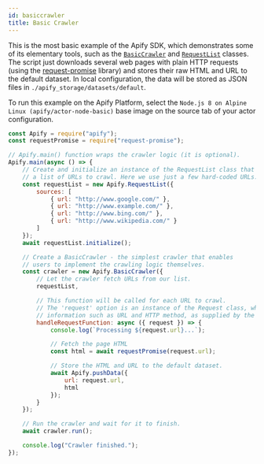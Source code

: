 ```yaml
---
id: basiccrawler
title: Basic Crawler
---
```


This is the most basic example of the Apify SDK, which demonstrates some of its
elementary tools, such as the
[`BasicCrawler`](../api/basiccrawler)
and [`RequestList`](../api/requestlist) classes.
The script just downloads several web pages with plain HTTP requests (using the
<a href="https://www.npmjs.com/package/request-promise" target="_blank">request-promise</a> library)
and stores their raw HTML and URL to the default dataset.
In local configuration, the data will be stored as JSON files in `./apify_storage/datasets/default`.

To run this example on the Apify Platform, select the `Node.js 8 on Alpine Linux (apify/actor-node-basic)` base image
on the source tab of your actor configuration.

```javascript
const Apify = require("apify");
const requestPromise = require("request-promise");

// Apify.main() function wraps the crawler logic (it is optional).
Apify.main(async () => {
    // Create and initialize an instance of the RequestList class that contains
    // a list of URLs to crawl. Here we use just a few hard-coded URLs.
    const requestList = new Apify.RequestList({
        sources: [
            { url: "http://www.google.com/" },
            { url: "http://www.example.com/" },
            { url: "http://www.bing.com/" },
            { url: "http://www.wikipedia.com/" }
        ]
    });
    await requestList.initialize();

    // Create a BasicCrawler - the simplest crawler that enables
    // users to implement the crawling logic themselves.
    const crawler = new Apify.BasicCrawler({
        // Let the crawler fetch URLs from our list.
        requestList,

        // This function will be called for each URL to crawl.
        // The 'request' option is an instance of the Request class, which contains
        // information such as URL and HTTP method, as supplied by the RequestList.
        handleRequestFunction: async ({ request }) => {
            console.log(`Processing ${request.url}...`);

            // Fetch the page HTML
            const html = await requestPromise(request.url);

            // Store the HTML and URL to the default dataset.
            await Apify.pushData({
                url: request.url,
                html
            });
        }
    });

    // Run the crawler and wait for it to finish.
    await crawler.run();

    console.log("Crawler finished.");
});
```
